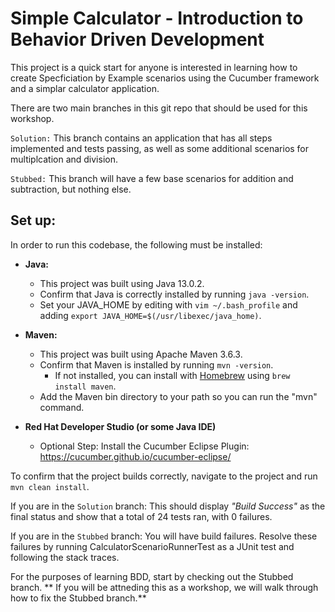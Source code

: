# Simple Calculator - Introduction to Behavior Driven Development


This project is a quick start for anyone is interested in learning how to create Specficiation by Example scenarios using the Cucumber framework and a simplar calculator application.

There are two main branches in this git repo that should be used for this workshop.

`Solution:` This branch contains an application that has all steps implemented and tests passing, as well as some additional scenarios for multiplcation and division.

`Stubbed:` This branch will have a few base scenarios for addition and subtraction, but nothing else.

## Set up:

In order to run this codebase, the following must be installed:

- **Java:**
  - This project was built using Java 13.0.2.
  - Confirm that Java is correctly installed by running `java -version`.
  - Set your JAVA_HOME by editing with `vim ~/.bash_profile` and adding `export JAVA_HOME=$(/usr/libexec/java_home)`.

- **Maven:**
  - This project was built using Apache Maven 3.6.3.
  - Confirm that Maven is installed by running `mvn -version`.
    - If not installed, you can install with [Homebrew](https://brew.sh/) using `brew install maven`.
  - Add the Maven bin directory to your path so you can run the "mvn" command.

- **Red Hat Developer Studio (or some Java IDE)**
  - Optional Step: Install the Cucumber Eclipse Plugin: https://cucumber.github.io/cucumber-eclipse/

To confirm that the project builds correctly, navigate to the project and run `mvn clean install`.

If you are in the `Solution` branch: This should display *"Build Success"* as the final status and show that a total of 24 tests ran, with 0 failures.

If you are in the `Stubbed` branch: You will have build failures. Resolve these failures by running CalculatorScenarioRunnerTest as a JUnit test and following the stack traces.

For the purposes of learning BDD, start by checking out the Stubbed branch.
** If you will be attneding this as a workshop, we will walk through how to fix the Stubbed branch.**
